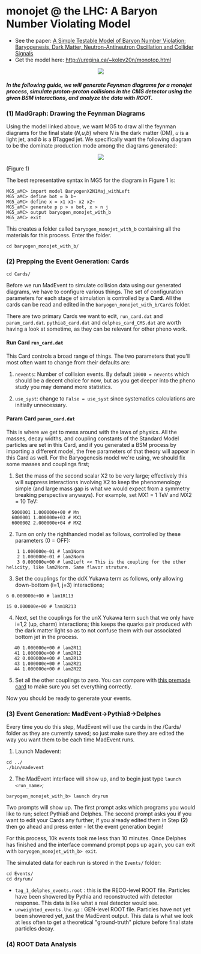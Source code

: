 # monojet @ the LHC: A Baryon Number Violating Model
* See the paper: [A Simple Testable Model of Baryon Number Violation: Baryogenesis,
Dark Matter, Neutron-Antineutron Oscillation and Collider Signals](https://arxiv.org/pdf/1712.02713.pdf)
* Get the model here:
http://uregina.ca/~kolev20n/monotop.html

<p align="center">
  <img src="https://github.com/athompson-tamu/monojet/blob/master/images/lagrangian.PNG">
</p>

##### In the following guide, we will generate Feynman diagrams for a monojet process, simulate proton-proton collisions in the CMS detector using the given BSM interactions, and analyze the data with ROOT.

### (1) MadGraph: Drawing the Feynman Diagrams

Using the model linked above, we want MG5 to draw all the feynman diagrams for the final state (*N*,*u*,*b*) where *N* is the dark matter (DM), *u* is a light jet, and *b* is a BTagged jet. We specifically want the following diagram to be the dominate production mode among the diagrams generated:

<p align="center">
  <img src="https://github.com/athompson-tamu/monojet/blob/master/images/monojet_feyndiagram.png">
</p>
(Figure 1)


The best representative syntax in MG5 for the diagram in Figure 1 is:
```
MG5_aMC> import model BaryogenX2N1Maj_withLeft
MG5_aMC> define bot = b b~
MG5_aMC> define x = x1 x1~ x2 x2~
MG5_aMC> generate p p > x bot, x > n j
MG5_aMC> output baryogen_monojet_with_b
MG5_aMC> exit
```

This creates a folder called `baryogen_monojet_with_b` containing all the materials for this process. Enter the folder.

```
cd baryogen_monojet_with_b/
```


### (2) Prepping the Event Generation: Cards
```
cd Cards/
```
Before we run MadEvent to simulate collision data using our generated diagrams, we have to configure various things. The set of configuration parameters for each stage of simulation is controlled by a __Card__. All the cards can be read and edited in the `baryogen_monojet_with_b/Cards` folder.

There are two primary Cards we want to edit, `run_card.dat` and `param_card.dat`. `pythia8_card.dat` and `delphes_card_CMS.dat` are worth having a look at sometime, as they can be relevant for other pheno work.

#### Run Card `run_card.dat`
This Card controls a broad range of things. The two parameters that you'll most often want to change from their defaults are:

1.  `nevents`: Number of collision events. By default `10000 = nevents` which should be a decent choice for now, but as you get deeper into the pheno study you may demand more statistics.

2. `use_syst`: change to `False = use_syst` since systematics calculations are initially unnecessary.

#### Param Card `param_card.dat`
This is where we get to mess around with the laws of physics. All the masses, decay widths, and coupling constants of the Standard Model particles are set in this Card, and if you generated a BSM process by importing a different model, the free parameters of that theory will appear in this Card as well. For the Baryogenesis model we're using, we should fix some masses and couplings first;

1. Set the mass of the second scalar X2 to be very large; effectively this will suppress interactions involving X2 to keep the phenomenology simple (and large mass gap is what we would expect from a symmetry breaking perspective anyways). For example, set MX1 = 1 TeV and MX2 = 10 TeV:

```
  5000001 1.000000e+00 # Mn
  6000001 1.000000e+03 # MX1
  6000002 2.000000e+04 # MX2
```
2. Turn on only the righthanded model as follows, controlled by these parameters (0 = OFF):

```
    1 1.000000e-01 # lam1Norm
    2 1.000000e-01 # lam2Norm
    3 0.000000e+00 # lam2Left << This is the coupling for the other helicity, like lam2Norm. Same flavor struture.
```


3. Set the couplings for the ddX Yukawa term as follows, only allowing down-bottom (i=1, j=3) interactions;

```
6 0.000000e+00 # lam1R113
```
```
15 0.000000e+00 # lam1R213
```
4. Next, set the couplings for the unX Yukawa term such that we only have i=1,2 (up, charm) interactions; this keeps the quarks pair produced with the dark matter light so as to not confuse them with our associated bottom jet in the process.
```
   40 1.000000e+00 # lam2R11
   41 1.000000e+00 # lam2R12
   42 0.000000e+00 # lam2R13
   43 1.000000e+00 # lam2R21
   44 1.000000e+00 # lam2R22
```

5. Set all the other couplings to zero. You can compare with [this premade card](https://github.com/athompson-tamu/monojet/blob/master/cards/param_card_right_mod.dat) to make sure you set everything correctly.

Now you should be ready to generate your events.

### (3) Event Generation: MadEvent->Pythia8->Delphes
Every time you do this step, MadEvent will use the cards in the /Cards/ folder as they are currently saved; so just make sure they are edited the way you want them to be each time MadEvent runs.

1. Launch Madevent:
```
cd ../
./bin/madevent
```
2. The MadEvent interface will show up, and to begin just type `launch <run_name>`;
```
baryogen_monojet_with_b> launch dryrun
```
Two prompts will show up. The first prompt asks which programs you would like to run; select Pythia8 and Delphes. The second prompt asks you if you want to edit your Cards any further; if you already edited them in Step __(2)__ then go ahead and press enter - let the event generation begin!

For this process, 10k events took me less than 10 minutes. Once Delphes has finished and the interface command prompt pops up again, you can exit with `baryogen_monojet_with_b> exit`.

The simulated data for each run is stored in the `Events/` folder:
```
cd Events/
cd dryrun/
```
* `tag_1_delphes_events.root` : this is the RECO-level ROOT file. Particles have been showered by Pythia and reconstructed with detector response. This data is like what a real detector would see.
* `unweighted_events.lhe.gz` : GEN-level ROOT file. Particles have not yet been showered yet, just the MadEvent output. This data is what we look at less often to get a theoretical "ground-truth" picture before final state particles decay.

### (4) ROOT Data Analysis

